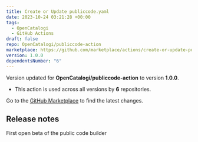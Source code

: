 ```yaml
---
title: Create or Update publiccode.yaml
date: 2023-10-24 03:21:28 +00:00
tags:
  - OpenCatalogi
  - GitHub Actions
draft: false
repo: OpenCatalogi/publiccode-action
marketplace: https://github.com/marketplace/actions/create-or-update-publiccode-yaml
version: 1.0.0
dependentsNumber: "6"
---
```



Version updated for **OpenCatalogi/publiccode-action** to version **1.0.0**.
- This action is used across all versions by **6** repositories.

Go to the [GitHub Marketplace](https://github.com/marketplace/actions/create-or-update-publiccode-yaml) to find the latest changes.

## Release notes

First open beta of the public code builder
